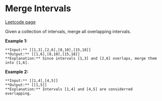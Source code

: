 # Merge Intervals
[Leetcode page](https://leetcode.com/problems/merge-intervals/description)

Given a collection of intervals, merge all overlapping intervals.

**Example 1:**

    
    
    **Input:** [[1,3],[2,6],[8,10],[15,18]]
    **Output:** [[1,6],[8,10],[15,18]]
    **Explanation:** Since intervals [1,3] and [2,6] overlaps, merge them into [1,6].
    

**Example 2:**

    
    
    **Input:** [[1,4],[4,5]]
    **Output:** [[1,5]]
    **Explanation:** Intervals [1,4] and [4,5] are considerred overlapping.

